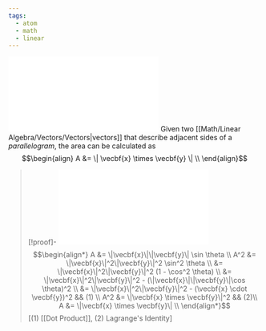 ```yaml
---
tags:
  - atom
  - math
  - linear
---
```

![400|center](parallelogram-area.excalidraw.md)
Given two [[Math/Linear Algebra/Vectors/Vectors|vectors]] that describe adjacent sides of a *parallelogram*, the area can be calculated as
$$\begin{align}
	A &= \| \vecbf{x} \times \vecbf{y}  \| \\
\end{align}$$
> [!proof]-
> ![800|center](parallelogram-area-proof0.excalidraw.md)
> $$\begin{align*}
> 	A &= \|\vecbf{x}\|\|\vecbf{y}\| \sin \theta \\
> 	A^2 &= \|\vecbf{x}\|^2\|\vecbf{y}\|^2 \sin^2 \theta \\
> 	&= \|\vecbf{x}\|^2\|\vecbf{y}\|^2 (1 - \cos^2 \theta) \\
> 	&= \|\vecbf{x}\|^2\|\vecbf{y}\|^2 - (\|\vecbf{x}\|\|\vecbf{y}\|\cos \theta)^2 \\
> 	&= \|\vecbf{x}\|^2\|\vecbf{y}\|^2 - (\vecbf{x} \cdot \vecbf{y})^2 && (1) \\
> 	A^2 &=  \|\vecbf{x} \times \vecbf{y}\|^2 && (2)\\
> 	A &= \|\vecbf{x} \times \vecbf{y}\| \\
> \end{align*}$$
> \[(1) [[Dot Product]], (2) Lagrange's Identity\]